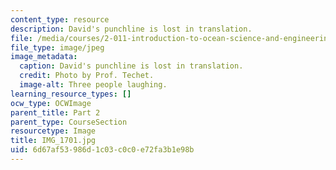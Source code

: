 ```yaml
---
content_type: resource
description: David's punchline is lost in translation.
file: /media/courses/2-011-introduction-to-ocean-science-and-engineering-spring-2006/6d67af53986d1c03c0c0e72fa3b1e98b_IMG_1701.jpg
file_type: image/jpeg
image_metadata:
  caption: David's punchline is lost in translation.
  credit: Photo by Prof. Techet.
  image-alt: Three people laughing.
learning_resource_types: []
ocw_type: OCWImage
parent_title: Part 2
parent_type: CourseSection
resourcetype: Image
title: IMG_1701.jpg
uid: 6d67af53-986d-1c03-c0c0-e72fa3b1e98b
---
```

